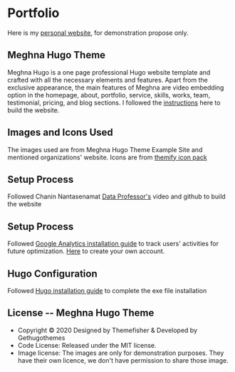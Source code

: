 # Portfolio
Here is my [personal website](https://anniehsuan.github.io/Portfolio/), for demonstration propose only.

## Meghna Hugo Theme
Meghna Hugo is a one page professional Hugo website template and crafted with all the necessary elements and features. Apart from the exclusive appearance, the main features of Meghna are video embedding option in the homepage, about, portfolio, service, skills, works, team, testimonial, pricing, and blog sections. I followed the [instructions](https://github.com/themefisher/meghna-hugo) here to build the website.
## Images and Icons Used
The images used are from Meghna Hugo Theme Example Site and mentioned organizations' website. Icons are from [themify icon pack](https://themify.me/themify-icons)
## Setup Process
Followed Chanin Nantasenamat [Data Professor's](https://github.com/dataprofessor) video and github to build the website
## Setup Process
Followed [Google Analytics installation guide](https://github.com/dwyl/learn-google-analytics) to track users' activities for future optimization.
[Here](https://analytics.google.com/analytics/web/) to create your own account. 

## Hugo Configuration 
Followed [Hugo installation guide](https://github.com/gohugoio/hugo) to complete the exe file installation


## License -- Meghna Hugo Theme
* Copyright © 2020 Designed by Themefisher & Developed by Gethugothemes
* Code License: Released under the MIT license.
* Image license: The images are only for demonstration purposes. They have their own licence, we don't have permission to share those image.
